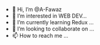 - 👋 Hi, I’m @A-Fawaz
- 👀 I’m interested in WEB DEV...
- 🌱 I’m currently learning Redux ...
- 💞️ I’m looking to collaborate on ...
- 📫 How to reach me ...

<!---
A-Fawaz/A-Fawaz is a ✨ special ✨ repository because its `README.md` (this file) appears on your GitHub profile.
You can click the Preview link to take a look at your changes.
--->
